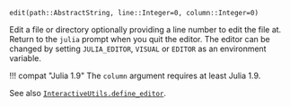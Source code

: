 ```
edit(path::AbstractString, line::Integer=0, column::Integer=0)
```

Edit a file or directory optionally providing a line number to edit the file at. Return to the `julia` prompt when you quit the editor. The editor can be changed by setting `JULIA_EDITOR`, `VISUAL` or `EDITOR` as an environment variable.

!!! compat "Julia 1.9"
    The `column` argument requires at least Julia 1.9.


See also [`InteractiveUtils.define_editor`](@ref).
